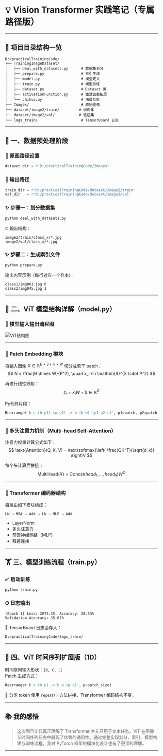 
# 💡 Vision Transformer 实践笔记（专属路径版）

---

## 📁 项目目录结构一览

```text
D:/practicalTrainingCode/
├── TrainingImageDataset/
│   ├── deal_with_datasets.py      # 数据集划分
│   ├── prepare.py                 # 索引生成
│   ├── model.py                   # 模型定义
│   ├── train.py                   # 模型训练
│   ├── dataset.py                 # Dataset 类
│   ├── activationFunction.py      # 激活函数拓展
│   └── chihua.py                  # 拓展功能
├── Images/                        # 原始图像
├── dataset/image2/train/         # 训练集
├── dataset/image2/val/           # 验证集
└── logs_train/                    # TensorBoard 日志
```

---

## 🧩 一、数据预处理阶段

### 📌 原图路径设置
```python
dataset_dir = r'D:/practicalTrainingCode/Images'
```

### 📌 输出路径
```python
train_dir = r'D:/practicalTrainingCode/dataset/image2/train'
val_dir   = r'D:/practicalTrainingCode/dataset/image2/val'
```

### ✨ 步骤一：划分数据集
```bash
python deal_with_datasets.py
```

⏱ 输出结构：
```
image2/train/class_x/*.jpg
image2/val/class_x/*.jpg
```

### ✨ 步骤二：生成索引文件
```bash
python prepare.py
```

输出内容示例（每行对应一个样本）：
```
class1/img001.jpg 0
class2/img045.jpg 1
```

---

## 🧠 二、ViT 模型结构详解（model.py）

### 📸 模型输入输出流程图

![ViT结构图](https://raw.githubusercontent.com/google-research/vision_transformer/main/vit_architecture.png)

---

### 🔹 Patch Embedding 模块

将输入图像 $X \in \mathbb{R}^{B \times 3 \times H \times W}$ 切分成若干 patch：
$$
N = \frac{H \times W}{P^2}, \quad x_i \in \mathbb{R}^{3 \cdot P^2}
$$

再进行线性映射：
$$
z_i = x_i W + b \in \mathbb{R}^D
$$

Py代码片段：
```python
Rearrange('b c (h p1) (w p2) -> b (h w) (p1 p2 c)', p1=patch, p2=patch)
```

---

### 🔹 多头注意力机制（Multi-head Self-Attention）

注意力权重计算公式如下：
$$
\text{Attention}(Q, K, V) = \text{softmax}\left( \frac{QK^T}{\sqrt{d_k}} \right)V
$$

每个头计算后拼接：
$$
\text{MultiHead}(X) = \text{Concat}(head_1, \dots, head_h)W^O
$$

---

### 🔹 Transformer 编码器结构

每层由如下模块组成：

```text
LN → MSA → Add → LN → MLP → Add
```

- LayerNorm
- 多头注意力
- 前馈神经网络（MLP）
- 残差连接

---

## 🏋️ 三、模型训练流程（train.py）

### ✅ 启动训练
```bash
python train.py
```

### ⏱ 日志输出
```
[Epoch 1] Loss: 2075.35, Accuracy: 28.53%
Validation Accuracy: 35.67%
```

📁 TensorBoard 日志会存入：
```
D:/practicalTrainingCode/logs_train/
```

---

## 🔬 四、ViT 时间序列扩展版（1D）

时间序列输入形状：`[B, C, L]`  
Patch 生成方式：
```python
Rearrange('b c (n p) -> b n (p c)', p=patch_size)
```

📌 分类 token 使用 `repeat()` 方法拼接，Transformer 编码结构不变。

---

## 📚 我的感悟

> 这次项目让我真正理解了 Transformer 并非只用于文本任务。ViT 在图像与时间序列任务中展现了优秀的通用性。通过完整实现划分、索引、模型构建与训练流程，我对 PyTorch 框架的模块化设计也有了更深的理解。

---
